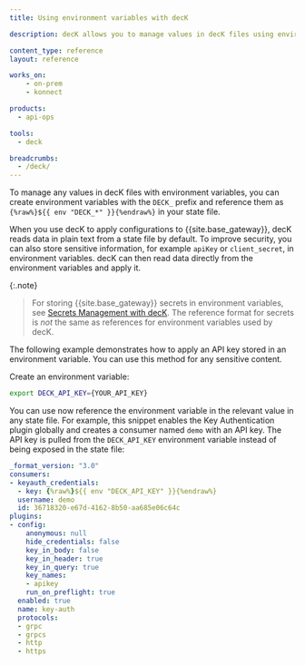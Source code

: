 ```yaml
---
title: Using environment variables with decK

description: decK allows you to manage values in decK files using environment variables.

content_type: reference
layout: reference

works_on:
    - on-prem
    - konnect

products:
  - api-ops

tools:
  - deck

breadcrumbs:
  - /deck/
---
```


To manage any values in decK files with environment variables, you can create environment variables 
with the `DECK_` prefix and reference them as `{%raw%}${{ env "DECK_*" }}{%endraw%}` in your state file.

When you use decK to apply configurations to {{site.base_gateway}},
decK reads data in plain text from a state file by default. To improve security, you
can also store sensitive information, for example `apiKey` or `client_secret`, in
environment variables. decK can then read data directly from the environment
variables and apply it.

{:.note}
> For storing {{site.base_gateway}} secrets in environment variables, see [Secrets Management with decK](/deck/latest/guides/vaults/).
The reference format for secrets is _not_ the same as references for environment variables used by decK.

The following example demonstrates how to apply an API key stored in an environment variable.
You can use this method for any sensitive content.

Create an environment variable:

```sh
export DECK_API_KEY={YOUR_API_KEY}
```

You can use now reference the environment variable in the relevant value in any state file.
For example, this snippet enables the Key Authentication plugin globally and creates
a consumer named `demo` with an API key. The API key is pulled from the `DECK_API_KEY`
environment variable instead of being exposed in the state file:

```yaml
_format_version: "3.0"
consumers:
- keyauth_credentials:
  - key: {%raw%}${{ env "DECK_API_KEY" }}{%endraw%}
  username: demo
  id: 36718320-e67d-4162-8b50-aa685e06c64c
plugins:
- config:
    anonymous: null
    hide_credentials: false
    key_in_body: false
    key_in_header: true
    key_in_query: true
    key_names:
    - apikey
    run_on_preflight: true
  enabled: true
  name: key-auth
  protocols:
  - grpc
  - grpcs
  - http
  - https
```
